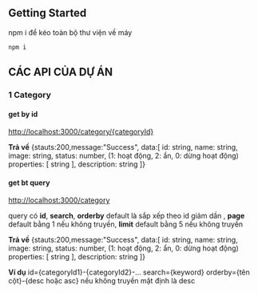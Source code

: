 ## Getting Started

npm i để kéo toàn bộ thư viện về máy

```bash
npm i
```

## CÁC API CỦA DỰ ÁN

### 1 Category

#### get by id

[http://localhost:3000/category/{categoryId}](http://localhost:3000/category/{categoryId})

**Trả về**
{stauts:200,message:"Success", data:[
    id: string,
    name: string,
    image: string,
    status: number, (1: hoạt động, 2: ẩn, 0: dừng hoạt động)
    properties: [
        string
    ],
    description: string
]}

#### get bt query

[http://localhost:3000/category](http://localhost:3000/category)

query có **id**, **search**, **orderby** default là sắp xếp theo id giảm dần , **page** default bằng 1 nếu không truyền, **limit** default bằng 5 nếu không truyền

**Trả về**
{stauts:200,message:"Success", data:[
    id: string,
    name: string,
    image: string,
    status: number, (1: hoạt động, 2: ẩn, 0: dừng hoạt động)
    properties: [
        string
    ],
    description: string
]}

**Ví dụ**
id={categoryId1}-{categoryId2}-...
search={keyword}
orderby={tên cột}-{desc hoặc asc}  nếu không truyền mặt định là desc
